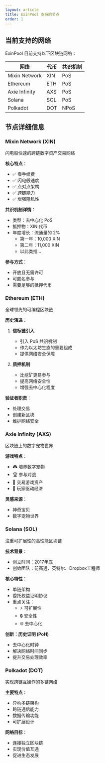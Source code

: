 ```yaml
---
layout: article
title: ExinPool 支持的节点
order: 1
---
```


## 当前支持的网络

ExinPool 目前支持以下区块链网络：

| 网络 | 代币 | 共识机制 |
|------|------|----------|
| Mixin Network | XIN | PoS |
| Ethereum | ETH | PoS |
| Axie Infinity | AXS | PoS |
| Solana | SOL | PoS |
| Polkadot | DOT | NPoS |

## 节点详细信息

### Mixin Network (XIN)

闪电般快速的跨链数字资产交易网络

**核心特点**：
- ✅ 零手续费
- ✅ 闪电般速度
- ✅ 点对点架构
- ✅ 跨链能力
- ✅ 增强隐私性

**共识机制详情**：
- 类型：去中心化 PoS
- 抵押物：XIN 代币
- 年度增长：流通量的 2%
  - 第一年：10,000 XIN
  - 第二年：11,000 XIN
  - 以此类推...

**参与方式**：
- 开放且无需许可
- 可匿名参与
- 需要足够的抵押代币

### Ethereum (ETH)

全球领先的可编程区块链

**历史演进**：
1. **信标链引入**
   - 引入 PoS 共识机制
   - 作为以太坊生态的重要组成
   - 提供网络安全保障

2. **质押机制**
   - 比挖矿更易参与
   - 提高网络安全性
   - 增强去中心化程度

**验证者职责**：
- 处理交易
- 创建新区块
- 维护网络安全

### Axie Infinity (AXS)

区块链上的数字宠物世界

**游戏特点**：
- 🎮 培养数字宠物
- 🏆 参与对战
- 💱 交易游戏资产
- 🌟 玩家驱动经济

**灵感来源**：
- 神奇宝贝
- 数字宠物世界

### Solana (SOL)

注重可扩展性的高性能区块链

**技术背景**：
- 创立时间：2017年底
- 创始团队：前高通、英特尔、Dropbox工程师

**核心特性**：
- 单链架构
- 委托权益证明协议
- 重点关注：
  - ⚡ 可扩展性
  - 🔒 安全性
  - 🌐 去中心化

**创新：历史证明 (PoH)**
- 去中心化时钟
- 解决网络时间同步
- 提升交易处理效率

### Polkadot (DOT)

实现跨链互操作的多链网络

**主要特点**：
- 异构多链架构
- 跨链通信能力
- 数据传输功能
- 可扩展设计

**网络目标**：
- 连接独立区块链
- 实现价值互通
- 促进生态发展
